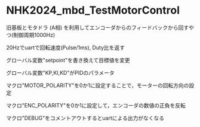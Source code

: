 # NHK2024_mbd_TestMotorControl
旧基板とモタドラ (A相) を利用してエンコーダからのフィードバックから回すやつ(制御周期1000Hz)

20Hzでuartで回転速度(Pulse/1ms), Duty比を返す

グローバル変数"setpoint"を書き換えて目標値を変更

グローバル変数"KP,KI,KD"がPIDのパラメータ

マクロ"MOTOR_POLARITY"を0か1に設定することで，モーターの回転方向の設定

マクロ"ENC_POLARITY"を0か1に設定して，エンコーダの数値の正負を反転

マクロ"DEBUG"をコメントアウトするとuartによる出力がなくなる
